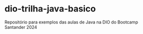 # dio-trilha-java-basico
Repositório para exemplos das aulas de Java na DIO do Bootcamp Santander 2024
